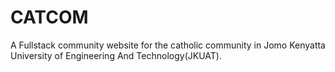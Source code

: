 # CATCOM
A Fullstack community website for the catholic community in Jomo Kenyatta University of Engineering And Technology(JKUAT).
